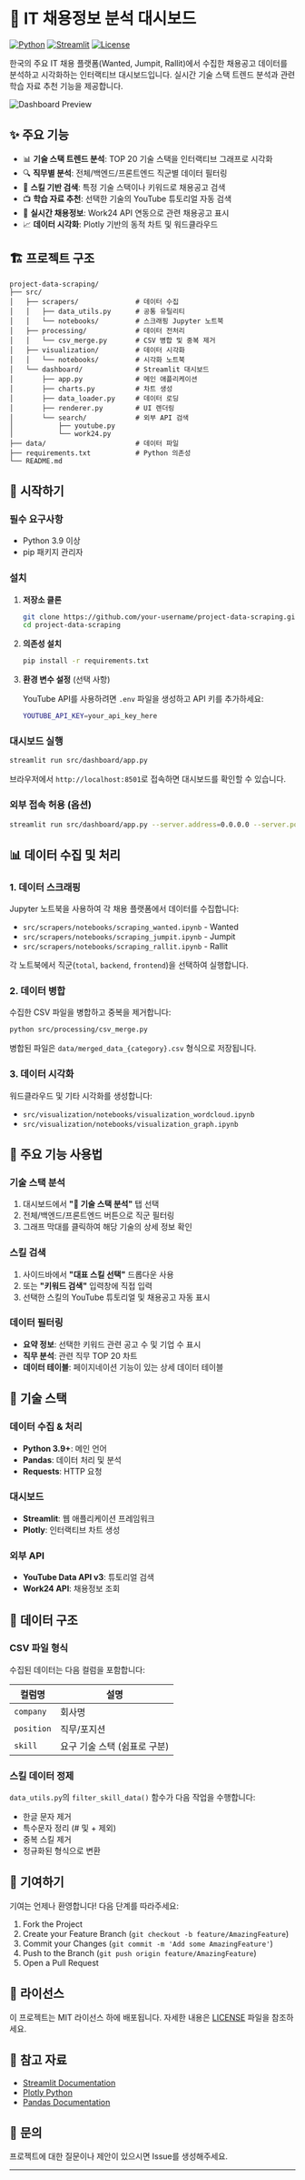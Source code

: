 # 🚀 IT 채용정보 분석 대시보드

[![Python](https://img.shields.io/badge/Python-3.9+-blue.svg)](https://www.python.org/downloads/)
[![Streamlit](https://img.shields.io/badge/Streamlit-1.28+-red.svg)](https://streamlit.io)
[![License](https://img.shields.io/badge/License-MIT-green.svg)](LICENSE)

한국의 주요 IT 채용 플랫폼(Wanted, Jumpit, Rallit)에서 수집한 채용공고 데이터를 분석하고 시각화하는 인터랙티브 대시보드입니다. 실시간 기술 스택 트렌드 분석과 관련 학습 자료 추천 기능을 제공합니다.

![Dashboard Preview](data/wordcloud_TECH_STACK.png)

## ✨ 주요 기능

- 📊 **기술 스택 트렌드 분석**: TOP 20 기술 스택을 인터랙티브 그래프로 시각화
- 🔍 **직무별 분석**: 전체/백엔드/프론트엔드 직군별 데이터 필터링
- 🎯 **스킬 기반 검색**: 특정 기술 스택이나 키워드로 채용공고 검색
- 📺 **학습 자료 추천**: 선택한 기술의 YouTube 튜토리얼 자동 검색
- 💼 **실시간 채용정보**: Work24 API 연동으로 관련 채용공고 표시
- 📈 **데이터 시각화**: Plotly 기반의 동적 차트 및 워드클라우드

## 🏗️ 프로젝트 구조

```
project-data-scraping/
├── src/
│   ├── scrapers/              # 데이터 수집
│   │   ├── data_utils.py      # 공통 유틸리티
│   │   └── notebooks/         # 스크래핑 Jupyter 노트북
│   ├── processing/            # 데이터 전처리
│   │   └── csv_merge.py       # CSV 병합 및 중복 제거
│   ├── visualization/         # 데이터 시각화
│   │   └── notebooks/         # 시각화 노트북
│   └── dashboard/             # Streamlit 대시보드
│       ├── app.py             # 메인 애플리케이션
│       ├── charts.py          # 차트 생성
│       ├── data_loader.py     # 데이터 로딩
│       ├── renderer.py        # UI 렌더링
│       └── search/            # 외부 API 검색
│           ├── youtube.py
│           └── work24.py
├── data/                      # 데이터 파일
├── requirements.txt           # Python 의존성
└── README.md
```

## 🚦 시작하기

### 필수 요구사항

- Python 3.9 이상
- pip 패키지 관리자

### 설치

1. **저장소 클론**
   ```bash
   git clone https://github.com/your-username/project-data-scraping.git
   cd project-data-scraping
   ```

2. **의존성 설치**
   ```bash
   pip install -r requirements.txt
   ```

3. **환경 변수 설정** (선택 사항)

   YouTube API를 사용하려면 `.env` 파일을 생성하고 API 키를 추가하세요:
   ```bash
   YOUTUBE_API_KEY=your_api_key_here
   ```

### 대시보드 실행

```bash
streamlit run src/dashboard/app.py
```

브라우저에서 `http://localhost:8501`로 접속하면 대시보드를 확인할 수 있습니다.

### 외부 접속 허용 (옵션)

```bash
streamlit run src/dashboard/app.py --server.address=0.0.0.0 --server.port=8501
```

## 📊 데이터 수집 및 처리

### 1. 데이터 스크래핑

Jupyter 노트북을 사용하여 각 채용 플랫폼에서 데이터를 수집합니다:

- `src/scrapers/notebooks/scraping_wanted.ipynb` - Wanted
- `src/scrapers/notebooks/scraping_jumpit.ipynb` - Jumpit
- `src/scrapers/notebooks/scraping_rallit.ipynb` - Rallit

각 노트북에서 직군(`total`, `backend`, `frontend`)을 선택하여 실행합니다.

### 2. 데이터 병합

수집한 CSV 파일을 병합하고 중복을 제거합니다:

```bash
python src/processing/csv_merge.py
```

병합된 파일은 `data/merged_data_{category}.csv` 형식으로 저장됩니다.

### 3. 데이터 시각화

워드클라우드 및 기타 시각화를 생성합니다:

- `src/visualization/notebooks/visualization_wordcloud.ipynb`
- `src/visualization/notebooks/visualization_graph.ipynb`

## 🎯 주요 기능 사용법

### 기술 스택 분석

1. 대시보드에서 **"🧩 기술 스택 분석"** 탭 선택
2. 전체/백엔드/프론트엔드 버튼으로 직군 필터링
3. 그래프 막대를 클릭하여 해당 기술의 상세 정보 확인

### 스킬 검색

1. 사이드바에서 **"대표 스킬 선택"** 드롭다운 사용
2. 또는 **"키워드 검색"** 입력창에 직접 입력
3. 선택한 스킬의 YouTube 튜토리얼 및 채용공고 자동 표시

### 데이터 필터링

- **요약 정보**: 선택한 키워드 관련 공고 수 및 기업 수 표시
- **직무 분석**: 관련 직무 TOP 20 차트
- **데이터 테이블**: 페이지네이션 기능이 있는 상세 데이터 테이블

## 🔧 기술 스택

### 데이터 수집 & 처리
- **Python 3.9+**: 메인 언어
- **Pandas**: 데이터 처리 및 분석
- **Requests**: HTTP 요청

### 대시보드
- **Streamlit**: 웹 애플리케이션 프레임워크
- **Plotly**: 인터랙티브 차트 생성

### 외부 API
- **YouTube Data API v3**: 튜토리얼 검색
- **Work24 API**: 채용정보 조회

## 📝 데이터 구조

### CSV 파일 형식

수집된 데이터는 다음 컬럼을 포함합니다:

| 컬럼명 | 설명 |
|--------|------|
| `company` | 회사명 |
| `position` | 직무/포지션 |
| `skill` | 요구 기술 스택 (쉼표로 구분) |

### 스킬 데이터 정제

`data_utils.py`의 `filter_skill_data()` 함수가 다음 작업을 수행합니다:

- 한글 문자 제거
- 특수문자 정리 (# 및 + 제외)
- 중복 스킬 제거
- 정규화된 형식으로 변환

## 🤝 기여하기

기여는 언제나 환영합니다! 다음 단계를 따라주세요:

1. Fork the Project
2. Create your Feature Branch (`git checkout -b feature/AmazingFeature`)
3. Commit your Changes (`git commit -m 'Add some AmazingFeature'`)
4. Push to the Branch (`git push origin feature/AmazingFeature`)
5. Open a Pull Request

## 📄 라이선스

이 프로젝트는 MIT 라이선스 하에 배포됩니다. 자세한 내용은 [LICENSE](LICENSE) 파일을 참조하세요.

## 🔗 참고 자료

- [Streamlit Documentation](https://docs.streamlit.io)
- [Plotly Python](https://plotly.com/python/)
- [Pandas Documentation](https://pandas.pydata.org/docs/)

## 📮 문의

프로젝트에 대한 질문이나 제안이 있으시면 Issue를 생성해주세요.

---
